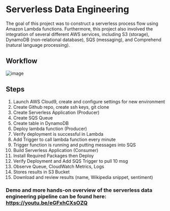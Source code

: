 # Serverless Data Engineering

The goal of this project was to construct a serverless process flow using Amazon Lambda functions. Furthermore, this project also involved the integration of several different AWS services, including S3 (storage), DynamoDB (non-relational database), SQS (messaging), and Comprehend (natural language processing).

## Workflow
![image](https://user-images.githubusercontent.com/46541929/79709242-b3ff2b00-828f-11ea-9eaf-0fb28e587d38.png)

## Steps
1. Launch AWS Cloud9, create and configure settings for new environment
2. Create Github repo, create ssh keys, git clone
3. Create Serverless Application (Producer)
4. Create SQS Queue
5. Create table in DynamoDB
6. Deploy lambda function (Producer)
7. Verify deployment is successful in Lambda
8. Add Trigger to call lambda function every minute
9. Trigger function is running and putting messages into SQS
10. Build Serverless Application (Consumer)
11. Install Required Packages then Deploy
12. Verify Deployment and Add SQS Trigger to pull 10 msg
13. Observe Queue, CloudWatch Metrics, Logs
14. Stores results in S3 Bucket
15. Download and review results (name, Wikipedia snippet, sentiment)

### Demo and more hands-on overview of the serverless data engineering pipeline can be found here: https://youtu.be/eGFxhCXsOZQ
